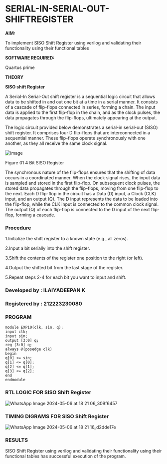 # SERIAL-IN-SERIAL-OUT-SHIFTREGISTER

**AIM:**

To implement  SISO Shift Register using verilog and validating their functionality using their functional tables

**SOFTWARE REQUIRED:**

Quartus prime

**THEORY**

**SISO shift Register**

A Serial-In Serial-Out shift register is a sequential logic circuit that allows data to be shifted in and out one bit at a time in a serial manner. It consists of a cascade of flip-flops connected in series, forming a chain. The input data is applied to the first flip-flop in the chain, and as the clock pulses, the data propagates through the flip-flops, ultimately appearing at the output.

The logic circuit provided below demonstrates a serial-in serial-out (SISO) shift register. It comprises four D flip-flops that are interconnected in a sequential manner. These flip-flops operate synchronously with one another, as they all receive the same clock signal.

![image](https://github.com/naavaneetha/SERIAL-IN-SERIAL-OUT-SHIFTREGISTER/assets/154305477/e81c4072-37f9-46c6-8145-566764b74c3a)

Figure 01 4 Bit SISO Register

The synchronous nature of the flip-flops ensures that the shifting of data occurs in a coordinated manner. When the clock signal rises, the input data is sampled and stored in the first flip-flop. On subsequent clock pulses, the stored data propagates through the flip-flops, moving from one flip-flop to the next.
Each D flip-flop in the circuit has a Data (D) input, a Clock (CLK) input, and an output (Q). The D input represents the data to be loaded into the flip-flop, while the CLK input is connected to the common clock signal. The output (Q) of each flip-flop is connected to the D input of the next flip-flop, forming a cascade.

### Procedure
1.Initialize the shift register to a known state (e.g., all zeros).

2.Input a bit serially into the shift register. 

3.Shift the contents of the register one position to the right (or left). 

4.Output the shifted bit from the last stage of the register.

5.Repeat steps 2-4 for each bit you want to input and shift.

### Developed by : ILAIYADEEPAN K
### Registered by : 212223230080

### PROGRAM
```
module EXP10(clk, sin, q);
input clk;
input sin;
output [3:0] q;
reg [3:0] q;
always @(posedge clk)
begin
q[0] <= sin;
q[1] <= q[0];
q[2] <= q[1];
q[3] <= q[2];
end
endmodule
```
### RTL LOGIC FOR SISO Shift Register
![WhatsApp Image 2024-05-06 at 18 21 06_309f6457](https://github.com/23012653/SERIAL-IN-SERIAL-OUT-SHIFTREGISTER/assets/150777517/98448335-04b9-499e-a061-062ca41245f6)

### TIMING DIGRAMS FOR SISO Shift Register
![WhatsApp Image 2024-05-06 at 18 21 16_d2dde17e](https://github.com/23012653/SERIAL-IN-SERIAL-OUT-SHIFTREGISTER/assets/150777517/c236c617-6cf0-41d6-b2e0-aab6781c92db)

### RESULTS
SISO Shift Register using verilog and validating their functionality using their functional tables has successful execution of the program.
